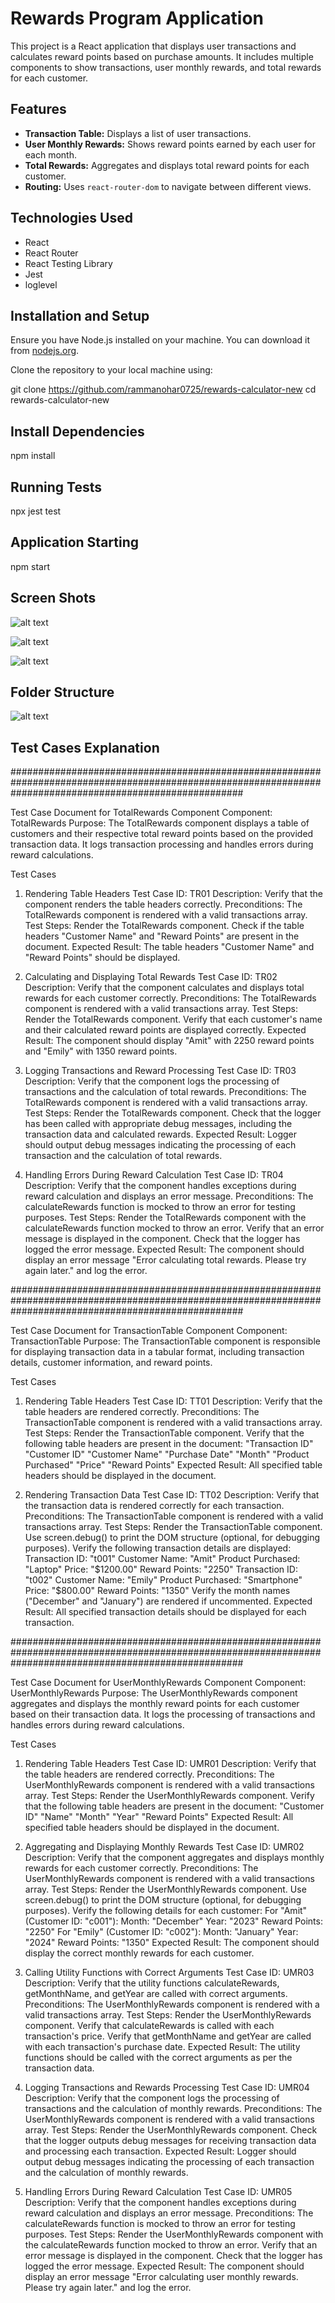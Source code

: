 # Rewards Program Application

This project is a React application that displays user transactions and calculates reward points based on purchase amounts. It includes multiple components to show transactions, user monthly rewards, and total rewards for each customer.

## Features

- **Transaction Table:** Displays a list of user transactions.
- **User Monthly Rewards:** Shows reward points earned by each user for each month.
- **Total Rewards:** Aggregates and displays total reward points for each customer.
- **Routing:** Uses `react-router-dom` to navigate between different views.


## Technologies Used

- React
- React Router
- React Testing Library
- Jest
- loglevel

## Installation and Setup

Ensure you have Node.js installed on your machine. You can download it from [nodejs.org](https://nodejs.org/).

Clone the repository to your local machine using:

git clone https://github.com/rammanohar0725/rewards-calculator-new
cd rewards-calculator-new

## Install Dependencies

npm install

## Running Tests

npx jest test

## Application Starting

npm start



## Screen Shots

![alt text](image.png)


![alt text](image-1.png)



![alt text](image-2.png)



## Folder Structure

![alt text](image-3.png)








## Test Cases Explanation

##########################################################################################################################################################

Test Case Document for TotalRewards Component
Component: TotalRewards
Purpose:
The TotalRewards component displays a table of customers and their respective total reward points based on the provided transaction data. It logs transaction processing and handles errors during reward calculations.

Test Cases
1. Rendering Table Headers
Test Case ID: TR01
Description: Verify that the component renders the table headers correctly.
Preconditions: The TotalRewards component is rendered with a valid transactions array.
Test Steps:
Render the TotalRewards component.
Check if the table headers "Customer Name" and "Reward Points" are present in the document.
Expected Result: The table headers "Customer Name" and "Reward Points" should be displayed.

2. Calculating and Displaying Total Rewards
Test Case ID: TR02
Description: Verify that the component calculates and displays total rewards for each customer correctly.
Preconditions: The TotalRewards component is rendered with a valid transactions array.
Test Steps:
Render the TotalRewards component.
Verify that each customer's name and their calculated reward points are displayed correctly.
Expected Result: The component should display "Amit" with 2250 reward points and "Emily" with 1350 reward points.


3. Logging Transactions and Reward Processing
Test Case ID: TR03
Description: Verify that the component logs the processing of transactions and the calculation of total rewards.
Preconditions: The TotalRewards component is rendered with a valid transactions array.
Test Steps:
Render the TotalRewards component.
Check that the logger has been called with appropriate debug messages, including the transaction data and calculated rewards.
Expected Result: Logger should output debug messages indicating the processing of each transaction and the calculation of total rewards.

4. Handling Errors During Reward Calculation
Test Case ID: TR04
Description: Verify that the component handles exceptions during reward calculation and displays an error message.
Preconditions: The calculateRewards function is mocked to throw an error for testing purposes.
Test Steps:
Render the TotalRewards component with the calculateRewards function mocked to throw an error.
Verify that an error message is displayed in the component.
Check that the logger has logged the error message.
Expected Result: The component should display an error message "Error calculating total rewards. Please try again later." and log the error.

##########################################################################################################################################################


Test Case Document for TransactionTable Component
Component: TransactionTable
Purpose:
The TransactionTable component is responsible for displaying transaction data in a tabular format, including transaction details, customer information, and reward points.


Test Cases
1. Rendering Table Headers
Test Case ID: TT01
Description: Verify that the table headers are rendered correctly.
Preconditions: The TransactionTable component is rendered with a valid transactions array.
Test Steps:
Render the TransactionTable component.
Verify that the following table headers are present in the document:
"Transaction ID"
"Customer ID"
"Customer Name"
"Purchase Date"
"Month"
"Product Purchased"
"Price"
"Reward Points"
Expected Result: All specified table headers should be displayed in the document.


2. Rendering Transaction Data
Test Case ID: TT02
Description: Verify that the transaction data is rendered correctly for each transaction.
Preconditions: The TransactionTable component is rendered with a valid transactions array.
Test Steps:
Render the TransactionTable component.
Use screen.debug() to print the DOM structure (optional, for debugging purposes).
Verify the following transaction details are displayed:
Transaction ID: "t001"
Customer Name: "Amit"
Product Purchased: "Laptop"
Price: "$1200.00"
Reward Points: "2250"
Transaction ID: "t002"
Customer Name: "Emily"
Product Purchased: "Smartphone"
Price: "$800.00"
Reward Points: "1350"
Verify the month names ("December" and "January") are rendered if uncommented.
Expected Result: All specified transaction details should be displayed for each transaction.

##########################################################################################################################################################



Test Case Document for UserMonthlyRewards Component
Component: UserMonthlyRewards
Purpose:
The UserMonthlyRewards component aggregates and displays the monthly reward points for each customer based on their transaction data. It logs the processing of transactions and handles errors during reward calculations.

Test Cases
1. Rendering Table Headers
Test Case ID: UMR01
Description: Verify that the table headers are rendered correctly.
Preconditions: The UserMonthlyRewards component is rendered with a valid transactions array.
Test Steps:
Render the UserMonthlyRewards component.
Verify that the following table headers are present in the document:
"Customer ID"
"Name"
"Month"
"Year"
"Reward Points"
Expected Result: All specified table headers should be displayed in the document.


2. Aggregating and Displaying Monthly Rewards
Test Case ID: UMR02
Description: Verify that the component aggregates and displays monthly rewards for each customer correctly.
Preconditions: The UserMonthlyRewards component is rendered with a valid transactions array.
Test Steps:
Render the UserMonthlyRewards component.
Use screen.debug() to print the DOM structure (optional, for debugging purposes).
Verify the following details for each customer:
For "Amit" (Customer ID: "c001"):
Month: "December"
Year: "2023"
Reward Points: "2250"
For "Emily" (Customer ID: "c002"):
Month: "January"
Year: "2024"
Reward Points: "1350"
Expected Result: The component should display the correct monthly rewards for each customer.



3. Calling Utility Functions with Correct Arguments
Test Case ID: UMR03
Description: Verify that the utility functions calculateRewards, getMonthName, and getYear are called with correct arguments.
Preconditions: The UserMonthlyRewards component is rendered with a valid transactions array.
Test Steps:
Render the UserMonthlyRewards component.
Verify that calculateRewards is called with each transaction's price.
Verify that getMonthName and getYear are called with each transaction's purchase date.
Expected Result: The utility functions should be called with the correct arguments as per the transaction data.




4. Logging Transactions and Rewards Processing
Test Case ID: UMR04
Description: Verify that the component logs the processing of transactions and the calculation of monthly rewards.
Preconditions: The UserMonthlyRewards component is rendered with a valid transactions array.
Test Steps:
Render the UserMonthlyRewards component.
Check that the logger outputs debug messages for receiving transaction data and processing each transaction.
Expected Result: Logger should output debug messages indicating the processing of each transaction and the calculation of monthly rewards.

5. Handling Errors During Reward Calculation
Test Case ID: UMR05
Description: Verify that the component handles exceptions during reward calculation and displays an error message.
Preconditions: The calculateRewards function is mocked to throw an error for testing purposes.
Test Steps:
Render the UserMonthlyRewards component with the calculateRewards function mocked to throw an error.
Verify that an error message is displayed in the component.
Check that the logger has logged the error message.
Expected Result: The component should display an error message "Error calculating user monthly rewards. Please try again later." and log the error.
